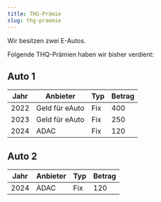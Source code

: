```yaml
---
title: THG-Prämie
slug: thg-praemie
---
```


Wir besitzen zwei E-Autos.

Folgende THQ-Prämien haben wir bisher verdient:

## Auto 1

| Jahr | Anbieter   | Typ | Betrag |
|------|------------|--------|---
| 2022 | Geld für eAuto | Fix | 400 |
| 2023 | Geld für eAuto | Fix | 250 |
| 2024 | ADAC | Fix | 120 |

## Auto 2

| Jahr | Anbieter   | Typ | Betrag |
|------|------------|--------|---
| 2024 | ADAC | Fix | 120 |


